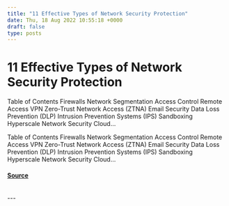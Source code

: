 ```yaml
---
title: "11 Effective Types of Network Security Protection"
date: Thu, 18 Aug 2022 10:55:18 +0000
draft: false
type: posts
---
```

# 11 Effective Types of Network Security Protection





Table of Contents Firewalls Network Segmentation Access Control Remote Access VPN Zero-Trust Network Access (ZTNA) Email Security Data Loss Prevention (DLP) Intrusion Prevention Systems (IPS) Sandboxing Hyperscale Network Security Cloud...

Table of Contents Firewalls Network Segmentation Access Control Remote Access VPN Zero-Trust Network Access (ZTNA) Email Security Data Loss Prevention (DLP) Intrusion Prevention Systems (IPS) Sandboxing Hyperscale Network Security Cloud...

#### [Source](https://cyberhunter.solutions/11-effective-types-of-network-security-protection/)

<br/>
---
